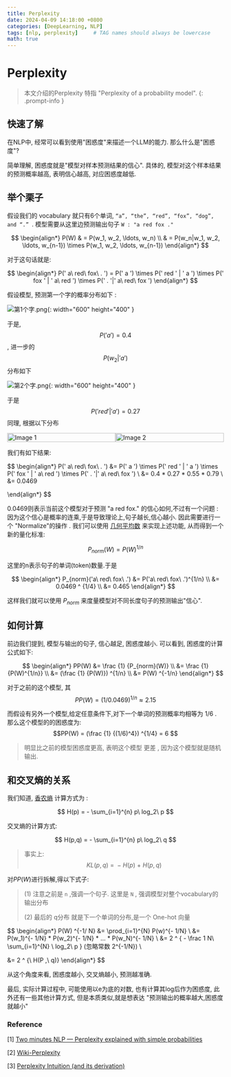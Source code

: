 ```yaml
---
title: Perplexity
date: 2024-04-09 14:18:00 +0800
categories: [DeepLearning, NLP]
tags: [nlp, perplexity]     # TAG names should always be lowercase
math: true
---
```


# Perplexity

> 本文介绍的Perplexity 特指 "Perplexity of a probability model".
{: .prompt-info }
## 快速了解

在NLP中, 经常可以看到使用"困惑度"来描述一个LLM的能力. 那么什么是"困惑度"?

简单理解, 困惑度就是"模型对样本预测结果的信心". 具体的, 模型对这个样本结果的预测概率越高, 表明信心越高, 对应困惑度越低. 

## 举个栗子

假设我们的 vocabulary 就只有6个单词, `“a”, “the”, “red”, “fox”, “dog”, and “.” `. 模型需要从这里边预测输出句子 `W : "a red fox ."`

$$
\begin{align*}
P(W) & = P(w_1, w_2, \ldots, w_n) \\
& = P(w_n|w_1, w_2, \ldots, w_{n-1}) \times P(w_1, w_2, \ldots, w_{n-1})
\end{align*}
$$

对于这句话就是:

$$
\begin{align*}
P(' a\ red\ fox\ . ') =  P(' a ') \times P(' red ' | ' a ') \times P(' fox ' | ' a\ red ') \times P(' . '|' a\ red\ fox ') 
\end{align*}
$$


假设模型, 预测第一个字的概率分布如下 : 

![第1个字.png](https://s2.loli.net/2024/04/10/IfNJ1tRBwbTH8lP.png){: width="600" height="400" }

于是, $$P('a') = 0.4$$ 
, 进一步的
$$P(w_2 | 'a')$$ 
分布如下

![第2个字.png](https://s2.loli.net/2024/04/10/vgHxO3nFumXrQAc.png){: width="600" height="400" }

于是
$$P('red' | 'a') = 0.27$$ 
同理, 根据以下分布

<div style="display: flex;">
    <img src="https://s2.loli.net/2024/04/10/UwFikWIL9tNPJRA.png" alt="Image 1" style="width: 100%;">
    <img src="https://s2.loli.net/2024/04/10/k8DHmfxSJIuOTpY.png" alt="Image 2" style="width: 100%;">
</div>


我们有如下结果:

$$
\begin{align*}
P(' a\ red\ fox\ . ') &=  P(' a ') \times P(' red ' | ' a ') \times P(' fox ' | ' a\ red ') \times P(' . '|' a\ red\ fox ')  \\
&= 0.4 * 0.27 * 0.55 * 0.79 \\
&= 0.0469

\end{align*}
$$

0.0469则表示当前这个模型对于预测 "a red fox." 的信心如何,不过有一个问题 : 因为这个信心是概率的连乘,于是导致理论上,句子越长,信心越小. 因此需要进行一个 "Normalize"的操作 . 我们可以使用 [几何平均数](https://en.wikipedia.org/wiki/Geometric_mean) 来实现上述功能, 从而得到一个新的量化标准:

$$P_{norm}(W) = P(W)^{1/n}$$


这里的n表示句子的单词(token)数量.于是

$$
\begin{align*}
P_{norm}('a\ red\ fox\ .') &= P('a\ red\ fox\ .')^{1/n} \\
&= 0.0469 ^ {1/4} \\
&= 0.465
\end{align*}
$$

这样我们就可以使用 $P_{norm}$ 来度量模型对不同长度句子的预测输出"信心".

## 如何计算

前边我们提到, 模型与输出的句子, 信心越足, 困惑度越小. 可以看到, 困惑度的计算公式如下:

$$
\begin{align*}
PP(W) &= \frac {1} {P_{norm}(W)} \\
&= \frac {1} {P(W)^{1/n}} \\
&= (\frac {1} {P(W)}) ^{1/n} \\
&= P(W) ^{-1/n}
\end{align*}
$$

对于之前的这个模型, 其 $$PP(W) = (1/0.0469)^{1/n} ≈  2.15 $$

而假设有另外一个模型,给定任意条件下,对下一个单词的预测概率均相等为 1/6 . 那么这个模型的的困惑度为:
$$PP(W) = (\frac {1} {(1/6)^4}) ^{1/4} = 6 $$

> 明显比之前的模型困惑度更高, 表明这个模型 更差 , 因为这个模型就是随机输出.

## 和交叉熵的关系
我们知道, [香农熵](https://zh.wikipedia.org/zh-hans/%E7%86%B5_(%E4%BF%A1%E6%81%AF%E8%AE%BA))  计算方式为 :

$$ H(p) = - \sum_{i=1}^{n} p\ log_2\ p $$

交叉熵的计算方式:

$$ H(p,q) =  - \sum_{i=1}^{n} p\ log_2\ q $$

> 事实上: $$ KL(p,q)\ =\ -H(p)\ +\ H(p,q) $$

对$PP(W)$进行拆解,得以下式子:
> (1) 注意之前是 `n` ,强调一个句子. 这里是 `N` , 强调模型对整个vocabulary的输出分布
>
> (2) 最后的 q分布 就是下一个单词的分布,是一个 One-hot 向量

$$
\begin{align*}
P(W) ^{-1/ N} &=  \prod_{i=1}^{N}   P(w)^{-  1/N} \\
&=   P(w_1)^{-  1/N}  *  P(w_2)^{-  1/N}  * ... *  P(w_N)^{-  1/N}  \\
&=   2 ^ { - \frac 1 N\ \sum_{i=1}^{N} \ log_2\ p } (忽略常数 2^{-1/N}) \\

&= 2 ^ {\ H(P ,\   q)}
\end{align*}
$$

从这个角度来看, 困惑度越小, 交叉熵越小, 预测越准确. 

最后, 实际计算过程中, 可能使用以e为底的对数, 也有计算其log后作为困惑度, 此外还有一些其他计算方式, 但是本质类似,就是想表达 "预测输出的概率越大,困惑度就越小"

### Reference
[1] [Two minutes NLP — Perplexity explained with simple probabilities](https://medium.com/nlplanet/two-minutes-nlp-perplexity-explained-with-simple-probabilities-6cdc46884584)

[2] [Wiki-Perplexity](https://en.wikipedia.org/wiki/Perplexity)

[3] [Perplexity Intuition (and its derivation)](https://webcache.googleusercontent.com/search?q=cache:https://towardsdatascience.com/perplexity-intuition-and-derivation-105dd481c8f3&strip=0&vwsrc=1&referer=medium-parser)


